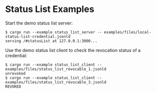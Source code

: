 # Status List Examples

Start the demo status list server:
```console
$ cargo run --example status_list_server -- examples/files/local-status-list-credential.jsonld
serving /#statusList at 127.0.0.1:3000...
```

Use the demo status list client to check the revocation status of a credential:
```console
$ cargo run --example status_list_client -- examples/files/status_list_revocable_1.jsonld
unrevoked
$ cargo run --example status_list_client -- examples/files/status_list_revocable_3.jsonld
REVOKED
```